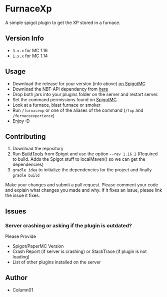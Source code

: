 # FurnaceXp

A simple spigot plugin to get the XP stored in a furnace.

## Version Info

- `3.x.x` for MC 1.16
- `1.x.x` for MC 1.14

## Usage

- Download the release for your version (info above) [on SpigotMC](https://www.spigotmc.org/resources/furnace-xp.69397/history)
- Download the NBT-API dependency from [here](https://www.spigotmc.org/resources/nbt-api.7939/)
- Drop both jars into your plugins folder on the server and restart server.
- Set the command permissions found on [SpigotMC](https://www.spigotmc.org/resources/furnace-xp-1-14.69397/)
- Look at a furnace, blast furnace or smoker
- Run `/furnacexp` or one of the aliases of the command (`/fxp` and `/furnaceexperience`)
- Enjoy :D

## Contributing

1. Download the repository
2. Run [BuildTools](https://www.spigotmc.org/wiki/buildtools/) from Spigot and use the option `--rev 1.16.2` (Required to build. Adds the Spigot stuff to localMaven() so we can get the dependencies)
3. `gradle idea` to initialize the dependencies for the project and finally `gradle build`

Make your changes and submit a pull request. Please comment your code and explain what changes you made and why. If it fixes an issue, please link the issue it fixes.

## Issues

### Server crashing or asking if the plugin is outdated?

Please Provide
- Spigot/PaperMC Version
- Crash Report (if server is crashing) or StackTrace (if plugin is not loading)
- List of other plugins installed on the server

## Author

- Column01
